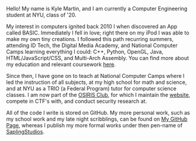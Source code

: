 Hello! My name is Kyle Martin, and I am currently a Computer Engineering student at NYU, class of '20.

My interest in computers ignited back 2010 I when discovered an App called BASIC. Immediately I fell in love; right there on my iPod I was able to make my own tiny creations.  I followed this path recurring summers, attending ID Tech, the Digital Media Academy, and National Computer Camps learning everything I could: C++, Python, OpenGL, Java, HTML/JavaScript/CSS, and Multi-Arch Assembly. You can find more about my education and relevant coursework [here](https://www.github.com/KyleMiles/School).

Since then, I have gone on to teach at National Computer Camps where I led the instruction of all subjects, at my high school for math and science, and at NYU as a TRIO (a Federal Program) tutor for computer science classes.  I am now part of the [OSIRIS Club](/OSIRIS/), for which I maintain the [website](http://blog.isis.poly.edu/osiris.github.io/), compete in CTF's with, and conduct security research at.

All of the code I write is stored on GitHub. My more personal work, such as my school work and my late night scribblings, can be found on [My GitHub Page](https://www.github.com/KyleMiles), whereas I publish my more formal works under then pen-name of [SaplingStudios](SaplingStudios).
